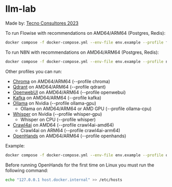 # llm-lab

Made by: [Tecno Consultores 2023](https://www.tecnoconsultores.net/)

To run Flowise with recommendations on AMD64/ARM64 (Postgres, Redis):

```bash
docker compose -f docker-compose.yml --env-file env.example --profile flowise up -d
```

To run N8N with recommendations on AMD64/ARM64 (Postgres, Redis):

```bash
docker compose -f docker-compose.yml --env-file env.example --profile n8n up -d
```

Other profiles you can run:

* [Chroma](https://github.com/chroma-core/chroma) on AMD64/ARM64 (--profile chroma)
* [Qdrant](https://github.com/qdrant/qdrant) on AMD64/ARM64 (--profile qdrant)
* [OpenwebUI](https://github.com/open-webui/open-webui) on AMD64/ARM64 (--profile openwebui)
* [Kafka](https://github.com/apache/kafka) on AMD64/ARM64 (--profile kafka)
* [Ollama](https://github.com/ollama/ollama) on Nvidia (--profile ollama-gpu)
    + Ollama on AMD64/ARM64 or AMD GPU (--profile ollama-cpu)
* [Whisper](https://github.com/openai/whisper) on Nvidia (--profile whisper-gpu)
    + Whisper on CPU (--profile whisper)
* [Crawl4ai](https://github.com/unclecode/crawl4ai) on AMD64 (--profile crawl4ai-amd64)
    + Crawl4ai on ARM64 (--profile crawl4ai-arm64)
* [OpenHands](https://github.com/All-Hands-AI/OpenHands) on AMD64/ARM64 (--profile openhands)

Example:

```bash
docker compose -f docker-compose.yml --env-file env.example --profile openwebui --profile ollama-gpu up -d
```

Before running OpenHands for the first time on Linux you must run the following command:

```bash
echo "127.0.0.1 host.docker.internal" >> /etc/hosts
```
